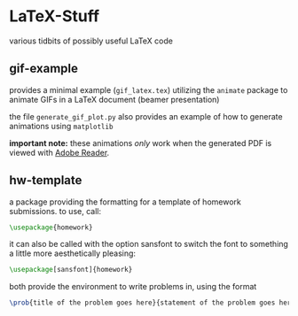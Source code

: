 # LaTeX-Stuff
various tidbits of possibly useful LaTeX code


## gif-example
provides a minimal example (`gif_latex.tex`) utilizing the `animate` package to animate GIFs in a LaTeX document (beamer presentation) 

the file `generate_gif_plot.py` also provides an example of how to generate animations using `matplotlib` 

**important note:** these animations *only* work when the generated PDF is viewed with [Adobe Reader](https://get.adobe.com/reader/).


## hw-template
a package providing the formatting for a template of homework submissions. to use, call:

```latex
\usepackage{homework}
```

it can also be called with the option sansfont to switch the font to something a little more aesthetically pleasing:

```latex
\usepackage[sansfont]{homework}
```

both provide the environment to write problems in, using the format

```latex
\prob{title of the problem goes here}{statement of the problem goes here}
```